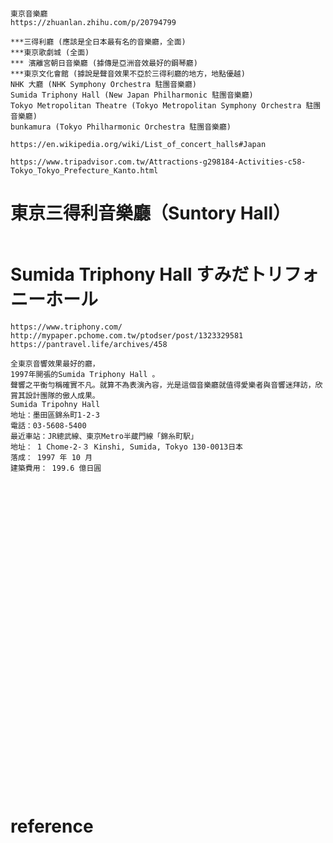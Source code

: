 #
```
東京音樂廳
https://zhuanlan.zhihu.com/p/20794799

***三得利廳 (應該是全日本最有名的音樂廳，全面)
***東京歌劇城 (全面)
*** 濱離宮朝日音樂廳 (據傳是亞洲音效最好的鋼琴廳)
***東京文化會館 (據說是聲音效果不亞於三得利廳的地方，地點優越)
NHK 大廳 (NHK Symphony Orchestra 駐團音樂廳)
Sumida Triphony Hall (New Japan Philharmonic 駐團音樂廳)
Tokyo Metropolitan Theatre (Tokyo Metropolitan Symphony Orchestra 駐團音樂廳)
bunkamura (Tokyo Philharmonic Orchestra 駐團音樂廳)

https://en.wikipedia.org/wiki/List_of_concert_halls#Japan

https://www.tripadvisor.com.tw/Attractions-g298184-Activities-c58-Tokyo_Tokyo_Prefecture_Kanto.html
```
# 東京三得利音樂廳（Suntory Hall）
```

```
# Sumida Triphony Hall すみだトリフォニーホール
```
https://www.triphony.com/
http://mypaper.pchome.com.tw/ptodser/post/1323329581
https://pantravel.life/archives/458

全東京音響效果最好的廳，
1997年開張的Sumida Triphony Hall 。
聲響之平衡勻稱確實不凡。就算不為表演內容，光是這個音樂廳就值得愛樂者與音響迷拜訪，欣賞其設計團隊的傲人成果。
Sumida Tripohny Hall
地址：墨田區錦糸町1-2-3 
電話：03-5608-5400
最近車站：JR總武線、東京Metro半蔵門線「錦糸町駅」
地址： 1 Chome-2-３ Kinshi, Sumida, Tokyo 130-0013日本
落成： 1997 年 10 月
建築費用： 199.6 億日圓
```

# 
```

```
# 
```

```
# 
```

```
# 
```

```
# 
```

```
# 
```

```
# 
```

```
# 
```

```
# 
```

```
# 
```

```
# 
```

```
# 
```

```
# 
```

```
# reference
```

```

